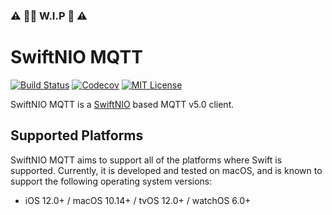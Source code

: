 ### ⚠️ 👷‍♂️ W.I.P 🚧 ⚠️
# SwiftNIO MQTT
[![Build Status][build-badge]][build-link] [![Codecov][codecov-badge]][codecov-link] [![MIT License][license-badge]](LICENSE)

SwiftNIO MQTT is a [SwiftNIO](https://github.com/apple/swift-nio) based MQTT v5.0 client.

[version-badge]:  https://img.shields.io/pypi/v/thefuck.svg?label=version
[version-link]:   https://pypi.python.org/pypi/thefuck/
[build-badge]:    https://github.com/bofeizhu/swift-nio-mqtt/workflows/Build/badge.svg?branch=master
[build-link]:     https://github.com/bofeizhu/swift-nio-mqtt/actions?query=branch%3Amaster
[codecov-badge]:  https://codecov.io/gh/bofeizhu/swift-nio-mqtt/branch/master/graph/badge.svg
[codecov-link]:   https://codecov.io/gh/bofeizhu/swift-nio-mqtt
[license-badge]:  https://img.shields.io/badge/license-Apache_2.0-007EC7.svg

## Supported Platforms

SwiftNIO MQTT aims to support all of the platforms where Swift is supported. Currently, it is developed and tested on macOS, and is known to support the following operating system versions:

* iOS 12.0+ / macOS 10.14+ / tvOS 12.0+ / watchOS 6.0+
